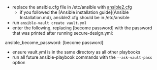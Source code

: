 - replace the ansible.cfg file in /etc/ansible with [ansible2.cfg](../Ansible/config/ansible2.cfg)
  - if you followed the [Ansible installation guide](Ansible Installation.md), ansible2.cfg should be in /etc/ansible
- run `ansible-vault create vault.yml`
- enter the following, replacing [become password] with the password that was printed after running secure-design.yml:

ansible_become_password: [become password]
- ensure vault.yml is in the same directory as all other playbooks
- run all future ansible-playbook commands with the `--ask-vault-pass` option
